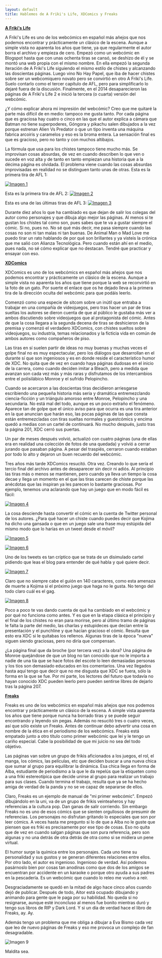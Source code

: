 ```yaml
---
layout: default
title: Hablemos de A Friki's Life, XDComics y Freaks
---
```


[**A Friki's Life**](http://www.afrikislife.net/)

A Friki's Life es uno de los webcómics en español más añejos que nos podemos encontrar y prácticamente un clásico de la escena. Aunque a simple vista no aparenta los años que tiene, ya que regularmente el autor borra el archivo y empieza de cero. Empezó como un webcómic en Blogspot hasta que con unas ochenta tiras se cansó, se deshizo de él y se montó una web propia con el mismo nombre. En ella empezó la segunda iteración de A Friki's Life siguiendo el mismo estilo de chistes y alcanzando las doscientas páginas. Luego vino No Hay Papel, que iba de hacer chistes sobre ser un webcomiquero novato pero se convirtió en otro A Friki's Life. Suelo contarlo como el tercer capítulo de AFL, pero para simplificarlo lo dejaré fuera de la discusión. Finalmente, en el 2014 desaparecieron las páginas de A Friki's Life 2 e inició la tercera (o cuarta) versión del webcómic.

¿Y cómo explicar ahora mi impresión del webcómic? Creo que me quitaré la parte más difícil de en medio: tampoco me gusta tanto. Por cada página que es graciosa hay cuatro o cinco en las que el autor explica a cámara que Batman no tiene superpoderes, Góngora y pikachu salen dibujados a la vez porque estrenan Alien Vs Predator o que un tipo inventa una máquina fabrica arcoiris y caramelos y eso es la broma entera. La sensación final es que es gracioso, pero no tanto y con muchos altibajos.

La fórmula que usa para los chistes tampoco tiene mucho más. Se improvisan cosas absurdas, de vez en cuando describen lo que ven o sucede en voz alta y de tanto en tanto empiezan una historia que a la décima página es olvidada. El problema viene cuando las cosas absurdas improvisadas en realidad no se distinguen tanto unas de otras. Esta es la primera tira de AFL 1:

[![Imagen 1](http://i.imgur.com/7jz5h0x.jpg)](http://i.imgur.com/7jz5h0x.jpg)

Esta es la primera tira de AFL 2:
[![Imagen 2](http://i.imgur.com/HR6So3E.jpg)](http://i.imgur.com/HR6So3E.jpg)

Esta es una de las últimas tiras de AFL 3:
[![Imagen 3](http://i.imgur.com/t4GtfR5.jpg)](http://i.imgur.com/t4GtfR5.jpg)

Durante diez años lo que ha cambiado es que dejan de salir los colegas del autor como personajes y que dibuja algo mejor las páginas. Al menos si te gustan los chistes tal como son, pues sabes que te va a gustar siempre el cómic. Si no, pues no. No sé qué más decir, me pasa siempre cuando las cosas no son ni tan malas ni tan buenas. De Animal Man o Mad Love me puedo tirar un rato hablando de por qué son brillantes y ya visteis la crónica que me salió con Alianza Tecnológica. Pero cuando están ahí en el medio, pues nada, no sé cómo explicar que no destacan. Tendré que practicar y ensayar con eso.

[**XDComics**](http://www.xdcomics.net/2006/03/1-sinceridad-ante-todo/)

XDComics es uno de los webcómics en español más añejos que nos podemos encontrar y prácticamente un clásico de la escena. Aunque a simple vista no aparenta los años que tiene porque la web se reconvirtió en la foto de un gato. Por suerte el enlace que os he dejado lleva a la primera tira de la dirección oculta del webcómic para que podáis leerlo.

Comenzó como una especie de sitcom sobre un inútil que entraba a trabajar en una compañía de videojuegos, pero tras hacer un par de tiras sueltas los autores se dieron cuenta de que al público le gustaba más ver a ambos discutiendo sobre videojuegos que al protagonista del cómic. Antes de que la cosa llegara a la segunda decena de tiras se deshicieron de la premisa y comenzó el verdadero XDComics, con chistes sueltos sobre videojuegos, su industria, temas relacionados y la ficticia vida en común de ambos autores como compañeros de piso.

Las tiras en sí suelen partir de ideas no muy buenas y muchas veces el golpe final no es muy espectacular, pero los diálogos que desarrollan en el durante sí que son ingeniosos y es en donde reside el característico humor de XDC. No quita que de vez en cuando haya páginas dudosas en el inicio de la carrera, como cuando deciden imitar a Bleach, pero a medida que avanzan son cada vez más y más raras y disfrutamos de los intercambios entre el polisilábico Monroe y el sufrido Pelopincho.

Cuando se acercaron a las doscientas tiras decidieron arriesgarse escribiendo una pequeña historia más seria y dramática entremezclando ciencia-ficción y un triángulo amoroso entre Monroe, Pelopincho y una secundaria. No está mal del todo, aunque es un poco extraño el fenómeno. Aparece tan de golpe que el único aviso para que ocurra es una tira anterior en la que anuncian que harán eso, las pocas páginas de las que consta están entremezcladas con tiras sueltas normales y guestcómics y encima quedó a medias con un cartel de continuará. No mucho después, justo tras la página 201, XDC cerró sus puertas.

Un par de meses después volvió, actualizó con cuatro páginas (una de ellas era en realidad una colección de fotos de una quedada) y volvió a cerrar jurando que pasaban página. A pesar del traspiés, cerraron cuando estaban por todo lo alto y dejaron un buen recuerdo del webcómic.

Tres años más tarde XDComics resucitó. Otra vez. Creando lo que sería el tercio final del archivo antes de desaparecer sin decir ni adiós. Al principio las tiras más o menos se mantienen, pero cuando ya lleva un tiempo la cosa decae y llega un momento en el que las tiras carecen de chiste porque las anécdotas que las inspiran ya les parecen lo bastante graciosas. Por ejemplo, tenemos una aclarando que hay un juego que en modo fácil es fácil:

[![Imagen 4](http://i.imgur.com/G2RHXRO.gif)](http://i.imgur.com/G2RHXRO.gif)

La cosa desciende hasta convertir el cómic en la cuenta de Twitter personal de los autores. ¿Para qué hacer un chiste cuando puedes decir que Kojima ha dicho una gansada o que en un juego sale una frase muy estúpida del mismo modo que lo harías en un tweet desde el móvil?

[![Imagen 5](http://i.imgur.com/wG3YH6E.jpg)](http://i.imgur.com/wG3YH6E.jpg)

[![Imagen 6](http://i.imgur.com/OoaaJAY.jpg)](http://i.imgur.com/OoaaJAY.jpg)

Uno de los tweets es tan críptico que se trata de un disimulado cartel pidiendo que leas el blog para entender de qué habla y qué quiere decir.

[![Imagen 7](http://i.imgur.com/oJc2FKP.jpg)](http://i.imgur.com/oJc2FKP.jpg)

Claro que no siempre cabe el guión en 140 caracteres, como esta amenaza de muerte a Kojima si el próximo juego que haga no le gusta. No tengo del todo claro cuál es el gag.

[![Imagen 8](http://i.imgur.com/SRslSX4.jpg)](http://i.imgur.com/SRslSX4.jpg)

Poco a poco te vas dando cuenta de qué ha cambiado en el webcómic y por qué no funciona como antes. Y es que en la etapa clásica el principio y el final de los chistes no eran para morirse, pero al último tramo de páginas le falta la parte del medio, las charlas y estupideces que decían entre la presentación y el punchline y que hacían gracioso el cómic. Resulta que esto era XDC si le quitabas los rellenos. Algunas tiras de la época "nueva" siguen siendo graciosas, pero no diría que compensan.

¿La página final que da broche (por tercera vez) a la obra? Una página de Monroe quejándose de que un blog no tan conocido que no le importa a nadie de una tía que se hace fotos del escote lo leen demasiadas personas y los tíos son demasiado educados en los comentarios. Una vez llegados hasta aquí tengo que decir que no me disgusta que XDC se fuera, sólo la forma en la que se fue. Por mi parte, los lectores del futuro que todavía no hayan conocido XDC pueden leerlo pero pueden sentirse libres de dejarlo tras la página 207.

[**Freaks**](http://bloj.net/aitor/freaks.php)

Freaks es uno de los webcómics en español más añejos que nos podemos encontrar y prácticamente un clásico de la escena. A simple vista aparenta los años que tiene porque nunca ha borrado tiras y se puede seguir encontrando y leyendo sin pegas. Además no resucitó tres o cuatro veces, así que sólo existe un Freaks. Antes de continuar debo advertir una cosa en nombre de la ética en el periodismo de los webcómics. Freaks está empatado junto a otro título como primer webcómic que leí y le tengo un cariño especial. Cabe la posibilidad de que mi juicio no sea del todo objetivo.

Las páginas van sobre un grupo de frikis aficionados a los juegos, el rol, el manga, los cómics, las películas, etc que deciden buscar a una nueva chica que sumar al grupo para equilibrar la dinámica. Esa chica llega en forma de Alba, estudiante de periodismo a la que le da repelús que la etiqueten como a una friki estereotípica que decide unirse al grupo para realizar un trabajo para sus clases. Cuando termina el trabajo, resulta que ya se ha hecho amiga de verdad de la panda y no se ve capaz de separarse de ellos.

Claro, Freaks es un ejemplo de manual de "mi primer webcómic". Empezó dibujándolo en la uni, va de un grupo de frikis veinteañeros y hay referencias a la cultura pop. Dan ganas de salir corriendo. Sin embargo Freaks no es uno de esos cómics que se sienten orgullosos de presumir de referencias. Los personajes no disfrutan gritando lo especiales que son por leer cómics. A veces hasta me pregunto si lo de que a Alba no le guste que piensen que es friki es precisamente por ese tipo de cosas. Eso no quita que de vez en cuando salgan páginas que son pura referencia, pero son algunas y no una detrás de otra detrás de otra como si se midiera un pene virtual.

El humor surge la química entre los personajes. Cada uno tiene su personalidad y sus gustos y se generan diferentes relaciones entre ellos. Por otro lado, el autor es ingenioso. Ingenioso de verdad. Así podemos pasárnoslo bien por cosas tan anodinas como que dos de los amigos se encuentran por accidente en un karaoke o porque otro ayuda a sus padres en la pescadería. Es un webcómic que cuando lo releo me vuelvo a reír.

Desgraciadamente se quedó en la mitad de algo hace cinco años cuando dejó de publicar. Después de todo, Aitor está ocupado dibujando y animando para gente que le paga por su habilidad. No queda si no resignarse, aunque esté inconcluso al menos fue bonito mientras duró y tengo sus libros de RIP y Dark Lord. Y si un día de verdad hace el libro de Freaks, ay. Ay.

Además tengo un problema que me obliga a dibujar a Eva Bismo cada vez que leo de nuevo páginas de Freaks y eso me provoca un complejo de fan desagradable.

![Imagen 9](http://i.imgur.com/8LveLYI.jpg)

Maldita sea.
